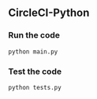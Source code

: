 ## CircleCI-Python

### Run the code
```
python main.py
```

### Test the code
```
python tests.py
```